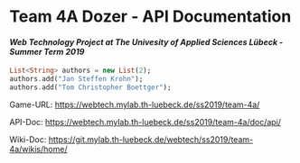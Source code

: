 # Team 4A Dozer - API Documentation
#### _Web Technology Project at The Univesity of Applied Sciences Lübeck - Summer Term 2019_
  
```dart
List<String> authors = new List(2);
authors.add("Jan Steffen Krohn");
authors.add("Tom Christopher Boettger");
```

Game-URL: https://webtech.mylab.th-luebeck.de/ss2019/team-4a/

API-Doc: https://webtech.mylab.th-luebeck.de/ss2019/team-4a/doc/api/

Wiki-Doc: https://git.mylab.th-luebeck.de/webtech/ss2019/team-4a/wikis/home/